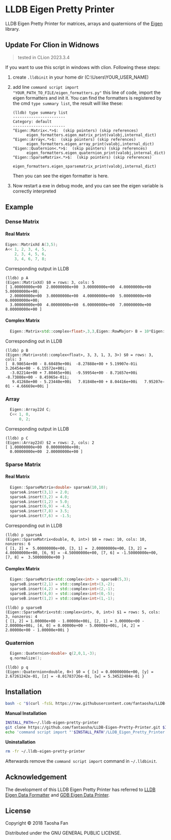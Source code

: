 # LLDB Eigen Pretty Printer

LLDB Eigen Pretty Printer for matrices, arrays and quaternions of the [Eigen](http://eigen.tuxfamily.org) library.

## Update For Clion in Widnows
> tested in CLion 2023.3.4

If you want to use this script in windows with clion. Following these steps:
1. create `.lldbinit` in your home dir (C:\Users\YOUR_USER_NAME)
2. add line `command script import "YOUR_PATH_TO_FILE/eigen_formatters.py"`
   this line of code, import the eigen formatters and init it. You can find the 
   formatters is registered by the cmd `type summary list`, the result will like these: 

   ```
   (lldb) type summary list
   -----------------------
   Category: default
   -----------------------
   ^Eigen::Matrix<.*>$:  (skip pointers) (skip references)
         eigen_formatters.eigen_matrix_print(valobj,internal_dict)
   ^Eigen::Array<.*>$:  (skip pointers) (skip references)
         eigen_formatters.eigen_array_print(valobj,internal_dict)
   ^Eigen::Quaternion<.*>$:  (skip pointers) (skip references)
         eigen_formatters.eigen_quaternion_print(valobj,internal_dict)
   ^Eigen::SparseMatrix<.*>$:  (skip pointers) (skip references)
         eigen_formatters.eigen_sparsematrix_print(valobj,internal_dict)
   ```
   Then you can see the eigen formatter is here.
3. Now restart a exe in debug mode, and you can see the eigen variable is correctly interpreted


## Example

### Dense Matrix
#### Real Matrix
```cpp
Eigen::MatrixXd A(3,5);
A<< 1, 2, 3, 4, 5,
    2, 3, 4, 5, 6,
    3, 4, 6, 7, 8;
```

Corresponding output in LLDB

```
(lldb) p A
(Eigen::MatrixXd) $0 = rows: 3, cols: 5
[ 1.00000000e+00  2.00000000e+00  3.00000000e+00  4.00000000e+00  5.00000000e+00;
  2.00000000e+00  3.00000000e+00  4.00000000e+00  5.00000000e+00  6.00000000e+00;
  3.00000000e+00  4.00000000e+00  6.00000000e+00  7.00000000e+00  8.00000000e+00 ]
```
#### Complex Matrix
```cpp
  Eigen::Matrix<std::complex<float>,3,3,Eigen::RowMajor> B = 10*Eigen::Matrix<std::complex<float>,3,3>::Random();
```
Corresponding out in LLDB
```lldb
(lldb) p B
(Eigen::Matrix<std::complex<float>, 3, 3, 1, 3, 3>) $0 = rows: 3, cols: 3
[  8.98654e+00 - 8.60489e+00i  -8.27888e+00 + 5.19907e-01i   3.26454e+00 - 6.15572e+00i;
  -3.02214e+00 + 7.80465e+00i  -9.59954e+00 - 8.71657e+00i  -8.73808e+00 - 8.45965e-01i;
   9.41268e+00 - 5.23440e+00i   7.01840e+00 + 8.04416e+00i   7.95207e-01 - 4.66669e+00i ]
```
### Array

```cpp
  Eigen::Array22d C;
  C<< 1, 0,
      0, 2;
```

Corresponding output in LLDB

```
(lldb) p C
(Eigen::Array22d) $2 = rows: 2, cols: 2
[ 1.00000000e+00  0.00000000e+00;
  0.00000000e+00  2.00000000e+00 ]
```
### Sparse Matrix
#### Real Matrix
```cpp
  Eigen::SparseMatrix<double> sparseA(10,10);
  sparseA.insert(3,1) = 2.0;
  sparseA.insert(3,2) = 4.0;
  sparseA.insert(1,2) = 5.0;
  sparseA.insert(6,9) = -4.5;
  sparseA.insert(7,8) = 3.5;
  sparseA.insert(7,6) = -1.5;
```
Corresponding out in LLDB
```lldb
(lldb) p sparseA
(Eigen::SparseMatrix<double, 0, int>) $0 = rows: 10, cols: 10, nonzeros: 6
{ [1, 2] =  5.00000000e+00, [3, 1] =  2.00000000e+00, [3, 2] =  4.00000000e+00, [6, 9] = -4.50000000e+00, [7, 6] = -1.50000000e+00, [7, 8] =  3.50000000e+00 }
```
#### Complex Matrix
```cpp
  Eigen::SparseMatrix<std::complex<int> > sparseB(5,3);
  sparseB.insert(2,1) = std::complex<int>(3,-2);
  sparseB.insert(4,2) = std::complex<int>(2,-1);
  sparseB.insert(4,0) = std::complex<int>(0,-5);
  sparseB.insert(1,2) = std::complex<int>(1,-1);
```
```lldb
(lldb) p sparseB
(Eigen::SparseMatrix<std::complex<int>, 0, int>) $1 = rows: 5, cols: 3, nonzeros: 4
{ [1, 2] = 1.00000e+00 - 1.00000e+00i, [2, 1] = 3.00000e+00 - 2.00000e+00i, [4, 0] = 0.00000e+00 - 5.00000e+00i, [4, 2] = 2.00000e+00 - 1.00000e+00i }
```
### Quaternion
```cpp
  Eigen::Quaternion<double> q(2,0,1,-3);
  q.normalize();
```
```lldb
(lldb) p q
(Eigen::Quaternion<double, 0>) $0 = { [x] = 0.00000000e+00, [y] = 2.67261242e-01, [z] = -8.01783726e-01, [w] = 5.34522484e-01 }
```
## Installation

```bash
bash -c "$(curl -fsSL https://raw.githubusercontent.com/fantaosha/LLDB-Eigen-Pretty-Printer/master/tools/install.sh)"
```

__Manual Installation__

```bash
INSTALL_PATH=~/.lldb-eigen-pretty-printer
git clone https://github.com/fantaosha/LLDB-Eigen-Pretty-Printer.git $INSTALL_PATH
echo 'command script import "'$INSTALL_PATH'/LLDB_Eigen_Pretty_Printer.py"' >> ~/.lldbinit
```

__Uninstallation__

```bash
rm -fr ~/.lldb-eigen-pretty-printer
```

Afterwards remove the `command script import` command in `~/.lldbinit`.

## Acknowledgement

The development of this LLDB Eigen Pretty Printer has referred to [LLDB Eigen Data Formatter](https://github.com/tehrengruber/LLDB-Eigen-Data-Formatter) and [GDB Eigen Data Printer](https://github.com/RLovelett/eigen/tree/master/debug/gdb).

## License

Copyright © 2018 Taosha Fan

Distributed under the GNU GENERAL PUBLIC LICENSE.
